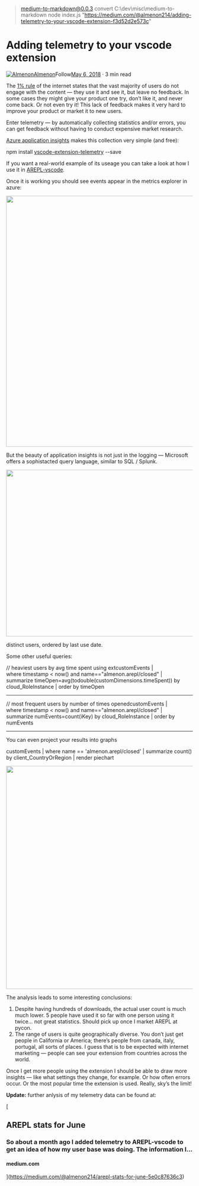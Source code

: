 
> medium-to-markdown@0.0.3 convert C:\dev\misc\medium-to-markdown
> node index.js "https://medium.com/@almenon214/adding-telemetry-to-your-vscode-extension-f3d52d2e573c"

Adding telemetry to your vscode extension
=========================================

[![Almenon](https://miro.medium.com/fit/c/96/96/1*4FAOBq9qVna6uHkxaolTtA.png)](https://medium.com/@almenon214?source=post_page-----f3d52d2e573c----------------------)[Almenon](https://medium.com/@almenon214?source=post_page-----f3d52d2e573c----------------------)Follow[May 6, 2018](https://medium.com/@almenon214/adding-telemetry-to-your-vscode-extension-f3d52d2e573c?source=post_page-----f3d52d2e573c----------------------) · 3 min read

The [1% rule](https://en.wikipedia.org/wiki/1%25_rule_(Internet_culture)) of the internet states that the vast majority of users do not engage with the content — they use it and see it, but leave no feedback. In some cases they might give your product one try, don’t like it, and never come back. Or not even try it! This lack of feedback makes it very hard to improve your product or market it to new users.

Enter telemetry — by automatically collecting statistics and/or errors, you can get feedback without having to conduct expensive market research.

[Azure application insights](https://azure.microsoft.com/en-us/services/application-insights/) makes this collection very simple (and free):

npm install [vscode-extension-telemetry](https://github.com/Microsoft/vscode-extension-telemetry) --save

If you want a real-world example of its useage you can take a look at how I use it in [AREPL-vscode](https://github.com/Almenon/AREPL-vscode/blob/master/src/telemetry.ts).

Once it is working you should see events appear in the metrics explorer in azure:

<img class="cp t u gw ak" src="https://miro.medium.com/max/1660/1\*SN6bXX35\_fpZG3xCCiqhng.png" width="830" height="676" role="presentation"/>

But the beauty of application insights is not just in the logging — Microsoft offers a sophistacted query language, similar to SQL / Splunk.

<img class="cp t u gw ak" src="https://miro.medium.com/max/1994/1\*AWTwMT2arn--kzsLhCJziw.png" width="997" height="449" role="presentation"/>

distinct users, ordered by last use date.

Some other useful queries:

// heaviest users by avg time spent using extcustomEvents |   
where timestamp < now() and name=="almenon.arepl/closed" |   
summarize timeOpen=avg(todouble(customDimensions.timeSpent)) by cloud\_RoleInstance | order by timeOpen

* * *

// most frequent users by number of times openedcustomEvents |   
where timestamp < now() and name=="almenon.arepl/closed" |   
summarize numEvents=count(iKey) by cloud\_RoleInstance | order by numEvents

* * *

You can even project your results into graphs

customEvents | where name == 'almenon.arepl/closed' | summarize count() by client\_CountryOrRegion | render piechart

<img class="cp t u gw ak" src="https://miro.medium.com/max/1448/1\*Su93PsHonYivRH\_b8ktvKw.png" width="724" height="601" role="presentation"/>

The analysis leads to some interesting conclusions:

1.  Despite having hundreds of downloads, the actual user count is much much lower. 5 people have used it so far with one person using it twice… not great statistics. Should pick up once I market AREPL at pycon.
2.  The range of users is quite geographically diverse. You don’t just get people in California or America; there’s people from canada, italy, portugal, all sorts of places. I guess that is to be expected with internet marketing — people can see your extension from countries across the world.

Once I get more people using the extension I should be able to draw more insights — like what settings they change, for example. Or how often errors occur. Or the most popular time the extension is used. Really, sky’s the limit!

**Update:** further anlysis of my telemetry data can be found at:

[

AREPL stats for June
--------------------

### So about a month ago I added telemetry to AREPL-vscode to get an idea of how my user base was doing. The information I…

#### medium.com

](https://medium.com/@almenon214/arepl-stats-for-june-5e0c87636c3)
